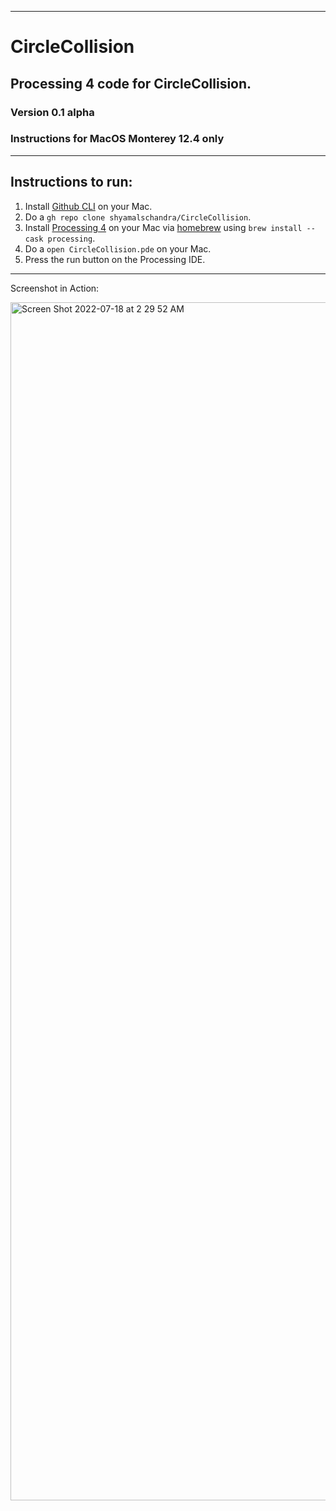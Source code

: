 ------------------------------

# CircleCollision
## Processing 4 code for CircleCollision.
### Version 0.1 alpha
### Instructions for MacOS Monterey 12.4 **only**

------------------------------

## Instructions to run:

1. Install [Github CLI](https://cli.github.com) on your Mac.
2. Do a `gh repo clone shyamalschandra/CircleCollision`.
3. Install [Processing 4](https://processing.org/download) on your Mac via [homebrew](https://brew.sh) using `brew install --cask processing`.
4. Do a `open CircleCollision.pde` on your Mac.
5. Press the run button on the Processing IDE.

------------------------------

Screenshot in Action:

<img width="1917" alt="Screen Shot 2022-07-18 at 2 29 52 AM" src="https://user-images.githubusercontent.com/9545735/179463584-b652017a-4102-45dd-8726-dd35ad4fa438.png">

